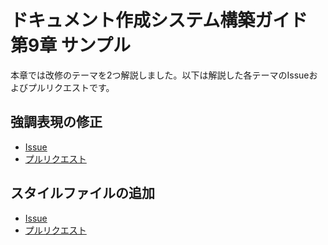# ドキュメント作成システム構築ガイド 第9章 サンプル

本章では改修のテーマを2つ解説しました。以下は解説した各テーマのIssueおよびプルリクエストです。

## 強調表現の修正

- [Issue](https://github.com/continuous-manual-writing/redpen-doc-ja/issues/8)
- [プルリクエスト](https://github.com/continuous-manual-writing/redpen-doc-ja/pull/21)


## スタイルファイルの追加

- [Issue](https://github.com/continuous-manual-writing/redpen-doc-ja/issues/13)
- [プルリクエスト](https://github.com/continuous-manual-writing/redpen-doc-ja/issues/17)
